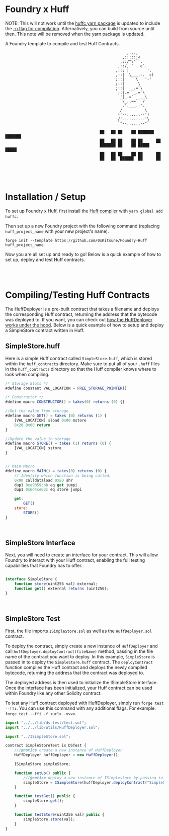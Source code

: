 # Foundry x Huff

NOTE: This will not work until the [huffc yarn package](https://yarnpkg.com/package/huffc) is updated to include the [-n flag for compilation](https://github.com/huff-language/huffc/commit/2e5287afbfdf9cc977b204a4fd1e89c27375b040). Alternatively, you can build from source until then. This note will be removed when the yarn package is updated.

A Foundry template to compile and test Huff Contracts. 

```
                                                      ,...,
                                                    ,::::::<
                                                   ,::/^\"``.
                                                  ,::/, `   e`.
                                                 ,::; |        '.
                                                 ,::|  \___,-.  c)
                                                 ;::|     \   '-'
                                                 ;::|      \
                                                 ;::|   _.=`\
                                                 `;:|.=` _.=`\
                                                   '|_.=`   __\
                                                   `\_..==`` /
                                                    .'.___.-'.
                                                   /          \
                                                  ('--......--')
                                                  /'--......--'\
                                                  `"--......--"`

                                          ██   ██ ██    ██ ███████ ███████ 
                                          ██   ██ ██    ██ ██      ██      
                                          ███████ ██    ██ █████   █████   
                                          ██   ██ ██    ██ ██      ██      
                                          ██   ██  ██████  ██      ██      
                        
                        
```

<br>


# Installation / Setup

To set up Foundry x Huff, first install the [Huff compiler](https://github.com/huff-language/huffc) with `yarn global add huffc`.

Then set up a new Foundry project with the following command (replacing `huff_project_name` with your new project's name).

```
forge init --template https://github.com/0xKitsune/Foundry-Huff huff_project_name
```

Now you are all set up and ready to go! Below is a quick example of how to set up, deploy and test Huff contracts.


<br>
<br>


# Compiling/Testing Huff Contracts

The HuffDeployer is a pre-built contract that takes a filename and deploys the corresponding Huff contract, returning the address that the bytecode was deployed to. If you want, you can check out [how the HuffDeployer works under the hood](https://github.com/0xKitsune/Foundry-Huff/blob/main/lib/utils/HuffDeployer.sol). Below is a quick example of how to setup and deploy a SimpleStore contract written in Huff.


## SimpleStore.huff

Here is a simple Huff contract called `SimpleStore.huff`, which is stored within the `huff_contracts` directory. Make sure to put all of your `.huff` files in the `huff_contracts` directory so that the Huff compiler knows where to look when compiling.

```js
/* Storage Slots */
#define constant VAL_LOCATION = FREE_STORAGE_POINTER()

/* Constructor */
#define macro CONSTRUCTOR() = takes(0) returns (0) {}

//Get the value from storage
#define macro GET() = takes (0) returns (1) {
    [VAL_LOCATION] sload 0x00 mstore
    0x20 0x00 return
}

//Update the value in storage
#define macro STORE() = takes (1) returns (0) {
    [VAL_LOCATION] sstore
}


// Main Macro
#define macro MAIN() = takes(0) returns (0) {
    // Identify which function is being called.
    0x00 calldataload 0xE0 shr
    dup1 0xa9059cbb eq get jumpi
    dup1 0x6d4ce63c eq store jumpi

    get:
        GET()
    store:
        STORE()
}
```

<br>


## SimpleStore Interface

Next, you will need to create an interface for your contract. This will allow Foundry to interact with your Huff contract, enabling the full testing capabilities that Foundry has to offer.

```js

interface SimpleStore {
    function store(uint256 val) external;
    function get() external returns (uint256);
}
```

<br>


## SimpleStore Test

First, the file imports `ISimpleStore.sol` as well as the `HuffDeployer.sol` contract.

To deploy the contract, simply create a new instance of `HuffDeployer` and call `huffDeployer.deployContract(fileName)` method, passing in the file name of the contract you want to deploy. In this example, `SimpleStore` is passed in to deploy the `SimpleStore.huff` contract. The `deployContract` function compiles the Huff contract and deploys the newly compiled bytecode, returning the address that the contract was deployed to.

The deployed address is then used to initialize the ISimpleStore interface. Once the interface has been initialized, your Huff contract can be used within Foundry like any other Solidity contract.

To test any Huff contract deployed with HuffDeployer, simply run `forge test --ffi`. You can use this command with any additional flags. For example: `forge test --ffi -f <url> -vvvv`.

```js
import "../../lib/ds-test/test.sol";
import "../../lib/utils/HuffDeployer.sol";

import "../ISimpleStore.sol";

contract SimpleStoreTest is DSTest {
    ///@notice create a new instance of HuffDeployer
    HuffDeployer huffDeployer = new HuffDeployer();

    ISimpleStore simpleStore;

    function setUp() public {
        ///@notice deploy a new instance of ISimplestore by passing in the address of the deployed Huff contract
        simpleStore = ISimpleStore(huffDeployer.deployContract("SimpleStore"));
    }

    function testGet() public {
        simpleStore.get();
    }

    function testStore(uint256 val) public {
        simpleStore.store(val);
    }
}

```

